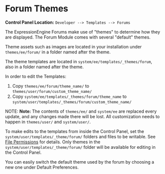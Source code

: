 <!--
    This source file is part of the open source project
    ExpressionEngine User Guide (https://github.com/ExpressionEngine/ExpressionEngine-User-Guide)

    @link      https://expressionengine.com/
    @copyright Copyright (c) 2003-2020, Packet Tide, LLC (https://packettide.com)
    @license   https://expressionengine.com/license Licensed under Apache License, Version 2.0
-->

# Forum Themes

**Control Panel Location:** `Developer --> Templates --> Forums`

The ExpressionEngine Forums make use of "themes" to determine how they are displayed. The Forum Module comes with several "default" themes.

Theme assets such as images are located in your installation under `themes/ee/forum/` in a folder named after the theme.

The theme templates are located in `system/ee/templates/_themes/forum`, also in a folder named after the theme.

In order to edit the Templates:

1.  Copy `themes/ee/forum/theme_name/` to `themes/user/forum/custom_theme_name/`
2.  Copy `system/ee/templates/_themes/forum/theme_name` to `system/user/templates/_themes/forum/custom_theme_name/`

NOTE: **Note:** The contents of `themes/ee/` and `system/ee` are replaced every update, and any changes made there will be lost. All customization needs to happen in `themes/user/` and `system/user/`.

To make edits to the templates from inside the Control Panel, set the `system/user/templates/_theme/forum/` folders and files to be writable. See [File Permissions](troubleshooting/general.md#file-permissions) for details. Only themes in the `system/user/templates/_theme/forum/` folder will be available for editing in the Control Panel.

You can easily switch the default theme used by the forum by choosing a new one under Default Preferences.

